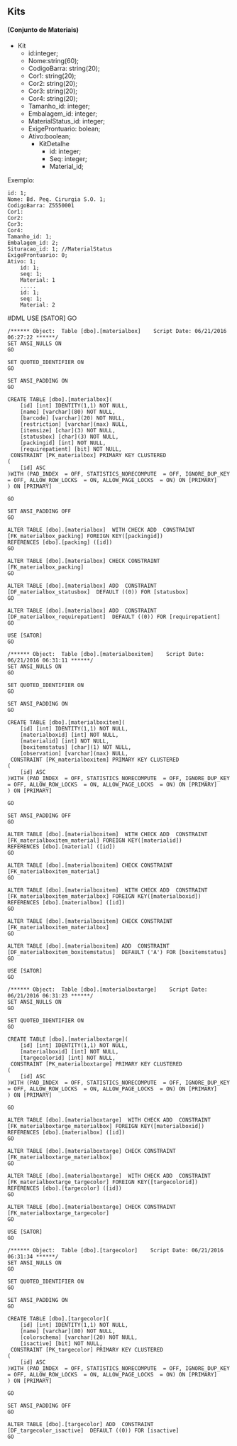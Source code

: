 ## Kits 
#### (Conjunto de Materiais)
 - Kit
    - id:integer;
    - Nome:string(60);
    - CodigoBarra: string(20);
    - Cor1: string(20);
    - Cor2: string(20);
    - Cor3: string(20);
    - Cor4: string(20);
    - Tamanho_id: integer;
    - Embalagem_id: integer;
    - MaterialStatus_id: integer;
    - ExigeProntuario: bolean;
    - Ativo:boolean;
         - KitDetalhe
            - id: integer;
            - Seq: integer;
            - Material_id;

Exemplo:

    id: 1;
    Nome: Bd. Peq. Cirurgia S.O. 1;
    CodigoBarra: Z5550001
    Cor1: 
    Cor2:
    Cor3:
    Cor4:
    Tamanho_id: 1;
    Embalagem_id: 2;
    Situracao_id: 1; //MaterialStatus
    ExigeProntuario: 0;
    Ativo: 1;
        id: 1;
        seq: 1;
        Material: 1
        .....
        id: 1;
        seq: 1;
        Material: 2
        
#DML
    USE [SATOR]
    GO
    
    /****** Object:  Table [dbo].[materialbox]    Script Date: 06/21/2016 06:27:22 ******/
    SET ANSI_NULLS ON
    GO
    
    SET QUOTED_IDENTIFIER ON
    GO
    
    SET ANSI_PADDING ON
    GO
    
    CREATE TABLE [dbo].[materialbox](
        [id] [int] IDENTITY(1,1) NOT NULL,
        [name] [varchar](80) NOT NULL,
        [barcode] [varchar](20) NOT NULL,
        [restriction] [varchar](max) NULL,
        [itemsize] [char](3) NOT NULL,
        [statusbox] [char](3) NOT NULL,
        [packingid] [int] NOT NULL,
        [requirepatient] [bit] NOT NULL,
     CONSTRAINT [PK_materialbox] PRIMARY KEY CLUSTERED 
    (
        [id] ASC
    )WITH (PAD_INDEX  = OFF, STATISTICS_NORECOMPUTE  = OFF, IGNORE_DUP_KEY = OFF, ALLOW_ROW_LOCKS  = ON, ALLOW_PAGE_LOCKS  = ON) ON [PRIMARY]
    ) ON [PRIMARY]
    
    GO
    
    SET ANSI_PADDING OFF
    GO
    
    ALTER TABLE [dbo].[materialbox]  WITH CHECK ADD  CONSTRAINT [FK_materialbox_packing] FOREIGN KEY([packingid])
    REFERENCES [dbo].[packing] ([id])
    GO
    
    ALTER TABLE [dbo].[materialbox] CHECK CONSTRAINT [FK_materialbox_packing]
    GO
    
    ALTER TABLE [dbo].[materialbox] ADD  CONSTRAINT [DF_materialbox_statusbox]  DEFAULT ((0)) FOR [statusbox]
    GO
    
    ALTER TABLE [dbo].[materialbox] ADD  CONSTRAINT [DF_materialbox_requirepatient]  DEFAULT ((0)) FOR [requirepatient]
    GO
    
    USE [SATOR]
    GO
    
    /****** Object:  Table [dbo].[materialboxitem]    Script Date: 06/21/2016 06:31:11 ******/
    SET ANSI_NULLS ON
    GO
    
    SET QUOTED_IDENTIFIER ON
    GO
    
    SET ANSI_PADDING ON
    GO
    
    CREATE TABLE [dbo].[materialboxitem](
        [id] [int] IDENTITY(1,1) NOT NULL,
        [materialboxid] [int] NOT NULL,
        [materialid] [int] NOT NULL,
        [boxitemstatus] [char](1) NOT NULL,
        [observation] [varchar](max) NULL,
     CONSTRAINT [PK_materialboxitem] PRIMARY KEY CLUSTERED 
    (
        [id] ASC
    )WITH (PAD_INDEX  = OFF, STATISTICS_NORECOMPUTE  = OFF, IGNORE_DUP_KEY = OFF, ALLOW_ROW_LOCKS  = ON, ALLOW_PAGE_LOCKS  = ON) ON [PRIMARY]
    ) ON [PRIMARY]
    
    GO
    
    SET ANSI_PADDING OFF
    GO
    
    ALTER TABLE [dbo].[materialboxitem]  WITH CHECK ADD  CONSTRAINT [FK_materialboxitem_material] FOREIGN KEY([materialid])
    REFERENCES [dbo].[material] ([id])
    GO
    
    ALTER TABLE [dbo].[materialboxitem] CHECK CONSTRAINT [FK_materialboxitem_material]
    GO
    
    ALTER TABLE [dbo].[materialboxitem]  WITH CHECK ADD  CONSTRAINT [FK_materialboxitem_materialbox] FOREIGN KEY([materialboxid])
    REFERENCES [dbo].[materialbox] ([id])
    GO
    
    ALTER TABLE [dbo].[materialboxitem] CHECK CONSTRAINT [FK_materialboxitem_materialbox]
    GO
    
    ALTER TABLE [dbo].[materialboxitem] ADD  CONSTRAINT [DF_materialboxitem_boxitemstatus]  DEFAULT ('A') FOR [boxitemstatus]
    GO
    
    USE [SATOR]
    GO
    
    /****** Object:  Table [dbo].[materialboxtarge]    Script Date: 06/21/2016 06:31:23 ******/
    SET ANSI_NULLS ON
    GO
    
    SET QUOTED_IDENTIFIER ON
    GO
    
    CREATE TABLE [dbo].[materialboxtarge](
        [id] [int] IDENTITY(1,1) NOT NULL,
        [materialboxid] [int] NOT NULL,
        [targecolorid] [int] NOT NULL,
     CONSTRAINT [PK_materialboxtarge] PRIMARY KEY CLUSTERED 
    (
        [id] ASC
    )WITH (PAD_INDEX  = OFF, STATISTICS_NORECOMPUTE  = OFF, IGNORE_DUP_KEY = OFF, ALLOW_ROW_LOCKS  = ON, ALLOW_PAGE_LOCKS  = ON) ON [PRIMARY]
    ) ON [PRIMARY]
    
    GO
    
    ALTER TABLE [dbo].[materialboxtarge]  WITH CHECK ADD  CONSTRAINT [FK_materialboxtarge_materialbox] FOREIGN KEY([materialboxid])
    REFERENCES [dbo].[materialbox] ([id])
    GO
    
    ALTER TABLE [dbo].[materialboxtarge] CHECK CONSTRAINT [FK_materialboxtarge_materialbox]
    GO
    
    ALTER TABLE [dbo].[materialboxtarge]  WITH CHECK ADD  CONSTRAINT [FK_materialboxtarge_targecolor] FOREIGN KEY([targecolorid])
    REFERENCES [dbo].[targecolor] ([id])
    GO
    
    ALTER TABLE [dbo].[materialboxtarge] CHECK CONSTRAINT [FK_materialboxtarge_targecolor]
    GO
    
    USE [SATOR]
    GO
    
    /****** Object:  Table [dbo].[targecolor]    Script Date: 06/21/2016 06:31:34 ******/
    SET ANSI_NULLS ON
    GO
    
    SET QUOTED_IDENTIFIER ON
    GO
    
    SET ANSI_PADDING ON
    GO
    
    CREATE TABLE [dbo].[targecolor](
        [id] [int] IDENTITY(1,1) NOT NULL,
        [name] [varchar](80) NOT NULL,
        [colorschema] [varchar](20) NOT NULL,
        [isactive] [bit] NOT NULL,
     CONSTRAINT [PK_targecolor] PRIMARY KEY CLUSTERED 
    (
        [id] ASC
    )WITH (PAD_INDEX  = OFF, STATISTICS_NORECOMPUTE  = OFF, IGNORE_DUP_KEY = OFF, ALLOW_ROW_LOCKS  = ON, ALLOW_PAGE_LOCKS  = ON) ON [PRIMARY]
    ) ON [PRIMARY]
    
    GO
    
    SET ANSI_PADDING OFF
    GO
    
    ALTER TABLE [dbo].[targecolor] ADD  CONSTRAINT [DF_targecolor_isactive]  DEFAULT ((0)) FOR [isactive]
    GO
    
